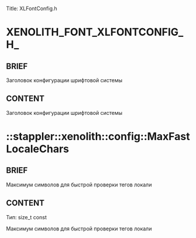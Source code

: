Title: XLFontConfig.h


# XENOLITH_FONT_XLFONTCONFIG_H_

## BRIEF

Заголовок конфигурации шрифтовой системы

## CONTENT

Заголовок конфигурации шрифтовой системы

# ::stappler::xenolith::config::MaxFastLocaleChars

## BRIEF

Максимум символов для быстрой проверки тегов локали

## CONTENT

Тип: size_t const

Максимум символов для быстрой проверки тегов локали
